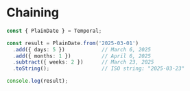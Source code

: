# Chaining

```ts {monaco-run} {showOutputAt: '+1'} 
const { PlainDate } = Temporal;

const result = PlainDate.from('2025-03-01')
  .add({ days: 5 })            // March 6, 2025
  .add({ months: 1 })          // April 6, 2025
  .subtract({ weeks: 2 })      // March 23, 2025
  .toString();                 // ISO string: "2025-03-23"

console.log(result); 
```
<!-- 
  Each operation returns a new `PlainDate` object
	No side effects or mutations
	All steps can be chained seamlessly
 -->